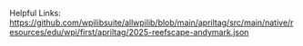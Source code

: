 Helpful Links:
https://github.com/wpilibsuite/allwpilib/blob/main/apriltag/src/main/native/resources/edu/wpi/first/apriltag/2025-reefscape-andymark.json
